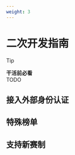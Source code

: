 ```yaml
---
weight: 3
---
```

# 二次开发指南


> [!TIP]
> **干活前必看**  
> TODO


## 接入外部身份认证


## 特殊榜单


## 支持新赛制







